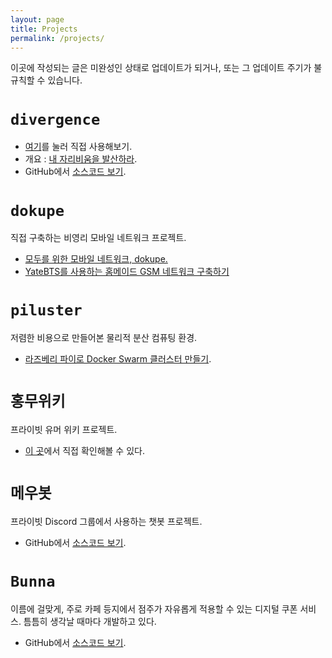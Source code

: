 ```yaml
---
layout: page
title: Projects
permalink: /projects/
---
```

이곳에 작성되는 글은 미완성인 상태로 업데이트가 되거나, 또는 그 업데이트 주기가 불규칙할 수 있습니다.

`divergence`
========================
- [여기](https://kycfeel.github.io/divergence)를 눌러 직접 사용해보기.
- 개요 : [내 자리비움을 발산하라](https://kycfeel.github.io/2017/05/24/내-자리비움을-발산하라).
- GitHub에서 [소스코드 보기](https://github.com/kycfeel/divergence).

`dokupe`
========================
직접 구축하는 비영리 모바일 네트워크 프로젝트.
- [모두를 위한 모바일 네트워크, dokupe.](https://kycfeel.github.io/2017/11/08/모두를-위한-모바일-네트워크-dokupe)
- [YateBTS를 사용하는 홈메이드 GSM 네트워크 구축하기](https://kycfeel.github.io/2017/12/02/YateBTS를-사용하는-홈메이드-GSM-네트워크-구축하기)

`piluster`
========================
저렴한 비용으로 만들어본 물리적 분산 컴퓨팅 환경.
- [라즈베리 파이로 Docker Swarm 클러스터 만들기](https://kycfeel.github.io/2017/08/24/라즈베리-파이로-Docker-Swarm-클러스터-만들기).

`홍무위키`
========================
프라이빗 유머 위키 프로젝트.
- [이 곳](https://hongmu.wiki)에서 직접 확인해볼 수 있다.

`메우봇`
========================
프라이빗 Discord 그룹에서 사용하는 챗봇 프로젝트.
- GitHub에서 [소스코드 보기](https://github.com/kycfeel/meumeu-bot).

`Bunna`
========================
이름에 걸맞게, 주로 카페 등지에서 점주가 자유롭게 적용할 수 있는 디지털 쿠폰 서비스. 틈틈히 생각날 때마다 개발하고 있다.
- GitHub에서 [소스코드 보기](https://github.com/kycfeel/bunna).

